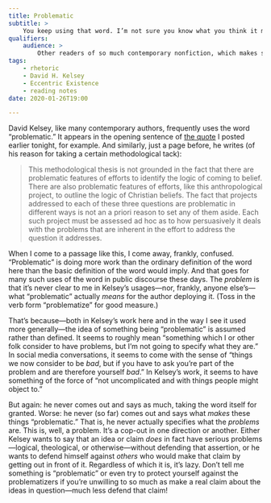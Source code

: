 ```yaml
---
title: Problematic
subtitle: >
    You keep using that word. I’m not sure you know what you think it means.
qualifiers:
    audience: >
        Other readers of so much contemporary nonfiction, which makes such heavy use of this… problematic… word.
tags:
    - rhetoric
    - David H. Kelsey
    - Eccentric Existence
    - reading notes
date: 2020-01-26T19:00

---
```


David Kelsey, like many contemporary authors, frequently uses the word “problematic.” It appears in the opening sentence of [the quote][quote] I posted earlier tonight, for example. And similarly, just a page before, he writes (of his reason for taking a certain methodological tack):

> This methodological thesis is not grounded in the fact that there are problematic features of efforts to identify the logic of coming to belief. There are also problematic features of efforts, like this anthropological project, to outline the logic of Christian beliefs. The fact that projects addressed to each of these three questions are problematic in different ways is not an a priori reason to set any of them aside. Each such project must be assessed ad hoc as to how persuasively it deals with the problems that are inherent in the effort to address the question it addresses.

When I come to a passage like this, I come away, frankly, confused. “Problematic” is doing more work than the ordinary definition of the word here than the basic definition of the word would imply. And that goes for many such uses of the word in public discourse these days. The *problem* is that it’s never clear to me in Kelsey’s usages—nor, frankly, anyone else’s—what “problematic” actually *means* for the author deploying it. (Toss in the verb form “problematize” for good measure.)

That’s because—both in Kelsey’s work here and in the way I see it used more generally—the idea of something being “problematic” is assumed rather than defined. It seems to roughly mean “something which I or other folk consider to have problems, but I’m not going to specify what they are.” In social media conversations, it seems to come with the sense of “things we now consider to be *bad*, but if you have to ask you’re part of the problem and are therefore yourself *bad*.” In Kelsey’s work, it seems to have something of the force of “not uncomplicated and with things people might object to.”

But again: he never comes out and says as much, taking the word itself for granted. Worse: he never (so far) comes out and says what *makes* these things “problematic.” That is, he never actually specifies what the *problems* are. This is, well, a problem. It’s a cop-out in one direction or another. Either Kelsey wants to say that an idea or claim *does* in fact have serious problems—logical, theological, or otherwise—without defending that assertion, or he wants to defend himself against *others* who would make that claim by getting out in front of it. Regardless of which it is, it’s lazy. Don’t tell me something is “problematic” or even try to protect yourself against the problematizers if you’re unwilling to so much as make a real claim about the ideas in question—much less defend that claim!

[quote]: https://v5.chriskrycho.com/library/